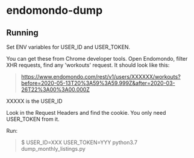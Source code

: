 # endomondo-dump

## Running

Set ENV variables for USER_ID and USER_TOKEN. 

You can get these from Chrome developer tools. 
Open Endomondo, filter XHR requests, find any 'workouts' request.
It should look like this:

> https://www.endomondo.com/rest/v1/users/XXXXXX/workouts?before=2020-05-13T20%3A59%3A59.999Z&after=2020-03-26T22%3A00%3A00.000Z

XXXXX is the USER_ID

Look in the Request Headers and find the cookie. You only need USER_TOKEN from it.

Run:
> $ USER_ID=XXX USER_TOKEN=YYY python3.7 dump_monthly_listings.py